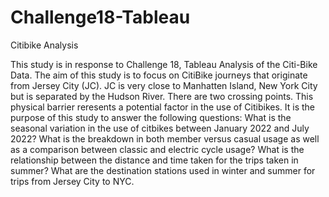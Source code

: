 # Challenge18-Tableau




Citibike Analysis

This study is in response to Challenge 18, Tableau Analysis of the Citi-Bike Data.
The aim of this study is to focus on CitiBike journeys that originate from Jersey City (JC).
JC is very close to Manhatten Island, New York City but is separated by the Hudson River. There are two crossing points.
This physical barrier reresents a potential factor in the use of Citibikes. 
It is the purpose of this study to answer the following questions:
What is the seasonal variation in the use of citbikes between January 2022 and July 2022?
What is the breakdown in both member versus casual usage as well as a comparison between classic and electric cycle usage?
What is the relationship between the distance and time taken for the trips taken in summer?
What are the destination stations used in winter and summer for trips from Jersey City to NYC.

